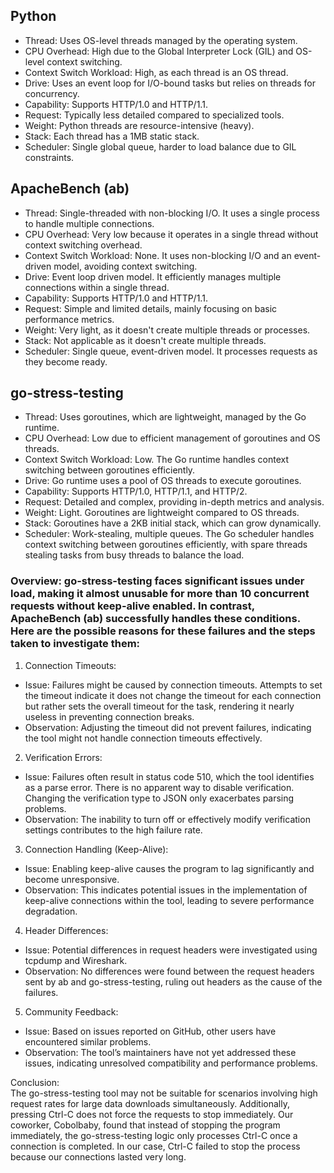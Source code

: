 ## Python  
- Thread: Uses OS-level threads managed by the operating system.   
- CPU Overhead: High due to the Global Interpreter Lock (GIL) and OS-level context switching.   
- Context Switch Workload: High, as each thread is an OS thread.   
- Drive: Uses an event loop for I/O-bound tasks but relies on threads for concurrency.    
- Capability: Supports HTTP/1.0 and HTTP/1.1.    
- Request: Typically less detailed compared to specialized tools.   
- Weight: Python threads are resource-intensive (heavy).   
-	Stack: Each thread has a 1MB static stack.   
-	Scheduler: Single global queue, harder to load balance due to GIL constraints.

## ApacheBench (ab)   
-	Thread: Single-threaded with non-blocking I/O. It uses a single process to handle multiple connections.   
-	CPU Overhead: Very low because it operates in a single thread without context switching overhead.   
-	Context Switch Workload: None. It uses non-blocking I/O and an event-driven model, avoiding context switching.   
-	Drive: Event loop driven model. It efficiently manages multiple connections within a single thread.   
-	Capability: Supports HTTP/1.0 and HTTP/1.1.   
-	Request: Simple and limited details, mainly focusing on basic performance metrics.  
-	Weight: Very light, as it doesn't create multiple threads or processes.  
-	Stack: Not applicable as it doesn't create multiple threads.  
-	Scheduler: Single queue, event-driven model. It processes requests as they become ready.

     
## go-stress-testing   
-	Thread: Uses goroutines, which are lightweight, managed by the Go runtime.    
-	CPU Overhead: Low due to efficient management of goroutines and OS threads.    
-	Context Switch Workload: Low. The Go runtime handles context switching between goroutines efficiently.   
-	Drive: Go runtime uses a pool of OS threads to execute goroutines.   
-	Capability: Supports HTTP/1.0, HTTP/1.1, and HTTP/2.  
-	Request: Detailed and complex, providing in-depth metrics and analysis.  
-	Weight: Light. Goroutines are lightweight compared to OS threads.   
-	Stack: Goroutines have a 2KB initial stack, which can grow dynamically.   
-	Scheduler: Work-stealing, multiple queues. The Go scheduler handles context switching between goroutines efficiently, with spare threads stealing tasks from busy threads to balance the load.



    

### Overview: go-stress-testing faces significant issues under load, making it almost unusable for more than 10 concurrent requests without keep-alive enabled. In contrast, ApacheBench (ab) successfully handles these conditions. Here are the possible reasons for these failures and the steps taken to investigate them:
1.	Connection Timeouts:      
- Issue: Failures might be caused by connection timeouts. Attempts to set the timeout indicate it does not change the timeout for each connection but rather sets the overall timeout for the task, rendering it nearly useless in preventing connection breaks.   
- Observation: Adjusting the timeout did not prevent failures, indicating the tool might not handle connection timeouts effectively.   
2.	Verification Errors:   
-	Issue: Failures often result in status code 510, which the tool identifies as a parse error. There is no apparent way to disable verification. Changing the verification type to JSON only exacerbates parsing problems.   
-	Observation: The inability to turn off or effectively modify verification settings contributes to the high failure rate.   
3.	Connection Handling (Keep-Alive):   
-	Issue: Enabling keep-alive causes the program to lag significantly and become unresponsive.   
-	Observation: This indicates potential issues in the implementation of keep-alive connections within the tool, leading to severe performance degradation.   
4.	Header Differences:   
-	Issue: Potential differences in request headers were investigated using tcpdump and Wireshark.   
-	Observation: No differences were found between the request headers sent by ab and go-stress-testing, ruling out headers as the cause of the failures.   
5.	Community Feedback:   
-	Issue: Based on issues reported on GitHub, other users have encountered similar problems.   
-	Observation: The tool’s maintainers have not yet addressed these issues, indicating unresolved compatibility and performance problems.

    
Conclusion:   
The go-stress-testing tool may not be suitable for scenarios involving high request rates for large data downloads simultaneously. Additionally, pressing Ctrl-C does not force the requests to stop immediately. Our coworker, Cobolbaby, found that instead of stopping the program immediately, the go-stress-testing logic only processes Ctrl-C once a connection is completed. In our case, Ctrl-C failed to stop the process because our connections lasted very long.

